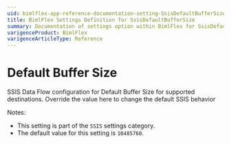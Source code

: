 ```yaml
---
uid: bimlflex-app-reference-documentation-setting-SsisDefaultBufferSize
title: BimlFlex Settings Definition for SsisDefaultBufferSize
summary: Documentation of settings option within BimlFlex for SsisDefaultBufferSize
varigenceProduct: BimlFlex
varigenceArticleType: Reference
---
```


# Default Buffer Size

SSIS Data Flow configuration for Default Buffer Size for supported destinations. Override the value here to change the default SSIS behavior

Notes:

* This setting is part of the `SSIS` settings category.
* The default value for this setting is `10485760`.
